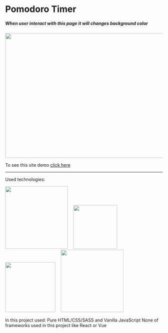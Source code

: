 # Pomodoro Timer

##### When user interact with this page it will changes background color

<img src="./video/video.mp4" width="600" height="400" />

To see this site demo
[click here](https://filp-color.netlify.app/)

*****************************************************************
Used technologies: 





<div class="d-flex">
  <img style="margin-right:1em" src="https://upload.wikimedia.org/wikipedia/commons/6/61/HTML5_logo_and_wordmark.svg" width="200"/>
  <img style="margin-right:1em" src="https://upload.wikimedia.org/wikipedia/commons/d/d5/CSS3_logo_and_wordmark.svg" width="140"/>
  <img style="margin-right:1em" src="https://upload.wikimedia.org/wikipedia/commons/9/99/Unofficial_JavaScript_logo_2.svg" width="160"/>
  <img style="margin-right:1em" src="https://upload.wikimedia.org/wikipedia/commons/9/96/Sass_Logo_Color.svg" width="200"/>
</div>

In this project used:
Pure 
HTML/CSS/SASS and
Vanilla JavaScript
None of frameworks used in this project
like React or Vue

<!-- For logo

![Used Technologies](./images/Techs.png "Used Technologies: HTML CSS JAVASCRIPT")

 -->
